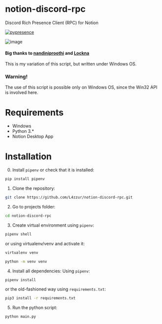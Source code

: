 ﻿# notion-discord-rpc
Discord Rich Presence Client (RPC) for Notion

[![pypresence](https://img.shields.io/badge/using-pypresence-00bb88.svg?style=for-the-badge&logo=discord&logoWidth=20)](https://github.com/qwertyquerty/pypresence)

![image](https://github.com/L4zzur/notion-discord-rpc/assets/66362624/669799e8-7cb0-4497-974f-c8ffa744d57d)

#### Big thanks to [nandiniproothi](https://github.com/nandiniproothi/notion-discord-rpc) and [Lockna](https://stackoverflow.com/a/70659506)
This is my variation of this script, but written under Windows OS.

### Warning!
The use of this script is possible only on Windows OS, since the Win32 API is involved here.

# Requirements
- Windows
- Python 3.*
- Notion Desktop App

# Installation
0. Install `pipenv` or check that it is installed:
```bash
pip install pipenv
```
1. Clone the repository:
```bash
git clone https://github.com/L4zzur/notion-discord-rpc.git
```
2. Go to projects folder:
```bash
cd notion-discord-rpc
```
3. Create virtual environment using `pipenv`:
```bash
pipenv shell
```
or using virtualenv/venv and activate it:
```bash
virtualenv venv
```
```bash
python -m venv venv
```
4. Install all dependencies:
Using `pipenv`:
```bash
pipenv install
```
or the old-fashioned way using `requirements.txt`:
```bash
pip3 install -r requirements.txt
```
5. Run the python script:
```bash
python main.py
```
